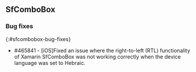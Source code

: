 ## SfComboBox

### Bug fixes
{:#sfcombobox-bug-fixes}

* \#465841 - [iOS]Fixed an issue where the right-to-left (RTL) functionality of Xamarin SfComboBox was not working correctly when the device language was set to Hebraic.
